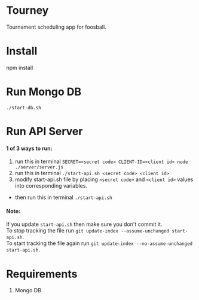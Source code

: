 # Tourney
Tournament scheduling app for foosball.

# Install
npm install

# Run Mongo DB
`./start-db.sh`

# Run API Server
#### 1 of 3 ways to run:

1. run this in terminal `SECRET=<secret code> CLIENT-ID=<client id> node ./server/server.js`
2. run this in terminal `./start-api.sh <secret code> <client id>`
3. modify start-api.sh file by placing `<secret code>` and `<client id>` values into corresponding variables.
  * then run this in terminal `./start-api.sh`

#### Note: 
If you update `start-api.sh` then make sure you don't commit it.  
To stop tracking the file run `git update-index --assume-unchanged start-api.sh`.  
To start tracking the file again run `git update-index --no-assume-unchanged start-api.sh`.  

# Requirements
1. Mongo DB
